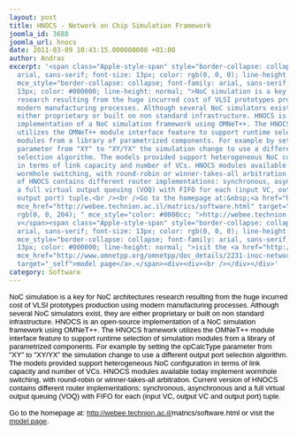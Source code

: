 ```yaml
---
layout: post
title: HNOCS - Network on Chip Simulation Framework
joomla_id: 3688
joomla_url: hnocs
date: 2011-03-09 10:43:15.000000000 +01:00
author: Andras
excerpt: '<span class="Apple-style-span" style="border-collapse: collapse; font-family:
  arial, sans-serif; font-size: 13px; color: rgb(0, 0, 0); line-height: normal; "
  mce_style="border-collapse: collapse; font-family: arial, sans-serif; font-size:
  13px; color: #000000; line-height: normal; ">NoC simulation is a key for NoC architectures
  research resulting from the huge incurred cost of VLSI prototypes production using
  modern manufacturing processes. Although several NoC simulators exist, they are
  either proprietary or built on non standard infrastructure. HNOCS is an open-source
  implementation of a NoC simulation framework using OMNeT++. The HNOCS framework
  utilizes the OMNeT++ module interface feature to support runtime selection of simulation
  modules from a library of parametrized components. For example by setting the opCalcType
  parameter from "XY" to "XY/YX" the simulation change to use a different output port
  selection algorithm. The models provided support heterogeneous NoC configuration
  in terms of link capacity and number of VCs. HNOCS modules available today implement
  wormhole switching, with round-robin or winner-takes-all arbitration. Current version
  of HNOCS contains different router implementations: synchronous, asynchronous and
  a full virtual output queuing (VOQ) with FIFO for each (input VC, output VC and
  output port) tuple.<br /><br />Go to the homepage at:&nbsp;<a href="http://webee.technion.ac.il/matrics/software.html"
  mce_href="http://webee.technion.ac.il/matrics/software.html" target="_blank" style="color:
  rgb(0, 0, 204); " mce_style="color: #0000cc; ">http://webee.technion.ac.il/<wbr>matrics/software.html</a>&nbsp;or
  v</span><span class="Apple-style-span" style="border-collapse: collapse; font-family:
  arial, sans-serif; font-size: 13px; color: rgb(0, 0, 0); line-height: normal; "
  mce_style="border-collapse: collapse; font-family: arial, sans-serif; font-size:
  13px; color: #000000; line-height: normal; ">isit the <a href="http://www.omnetpp.org/omnetpp/doc_details/2231-inoc-network-on-chip-simulation-framework"
  mce_href="http://www.omnetpp.org/omnetpp/doc_details/2231-inoc-network-on-chip-simulation-framework"
  target="_self">model page</a>.</span><div><div><br /></div></div>'
category: Software
---
```

<span class="Apple-style-span" style="border-collapse: collapse; font-family: arial, sans-serif; font-size: 13px; color: rgb(0, 0, 0); line-height: normal; " mce_style="border-collapse: collapse; font-family: arial, sans-serif; font-size: 13px; color: #000000; line-height: normal; ">NoC simulation is a key for NoC architectures research resulting from the huge incurred cost of VLSI prototypes production using modern manufacturing processes. Although several NoC simulators exist, they are either proprietary or built on non standard infrastructure. HNOCS is an open-source implementation of a NoC simulation framework using OMNeT++. The HNOCS framework utilizes the OMNeT++ module interface feature to support runtime selection of simulation modules from a library of parametrized components. For example by setting the opCalcType parameter from "XY" to "XY/YX" the simulation change to use a different output port selection algorithm. The models provided support heterogeneous NoC configuration in terms of link capacity and number of VCs. HNOCS modules available today implement wormhole switching, with round-robin or winner-takes-all arbitration. Current version of HNOCS contains different router implementations: synchronous, asynchronous and a full virtual output queuing (VOQ) with FIFO for each (input VC, output VC and output port) tuple.<br /><br />Go to the homepage at:&nbsp;<a href="http://webee.technion.ac.il/matrics/software.html" mce_href="http://webee.technion.ac.il/matrics/software.html" target="_blank" style="color: rgb(0, 0, 204); " mce_style="color: #0000cc; ">http://webee.technion.ac.il/<wbr>matrics/software.html</a>&nbsp;or v</span><span class="Apple-style-span" style="border-collapse: collapse; font-family: arial, sans-serif; font-size: 13px; color: rgb(0, 0, 0); line-height: normal; " mce_style="border-collapse: collapse; font-family: arial, sans-serif; font-size: 13px; color: #000000; line-height: normal; ">isit the <a href="http://www.omnetpp.org/omnetpp/doc_details/2231-inoc-network-on-chip-simulation-framework" mce_href="http://www.omnetpp.org/omnetpp/doc_details/2231-inoc-network-on-chip-simulation-framework" target="_self">model page</a>.</span><div><div><br /></div></div>

